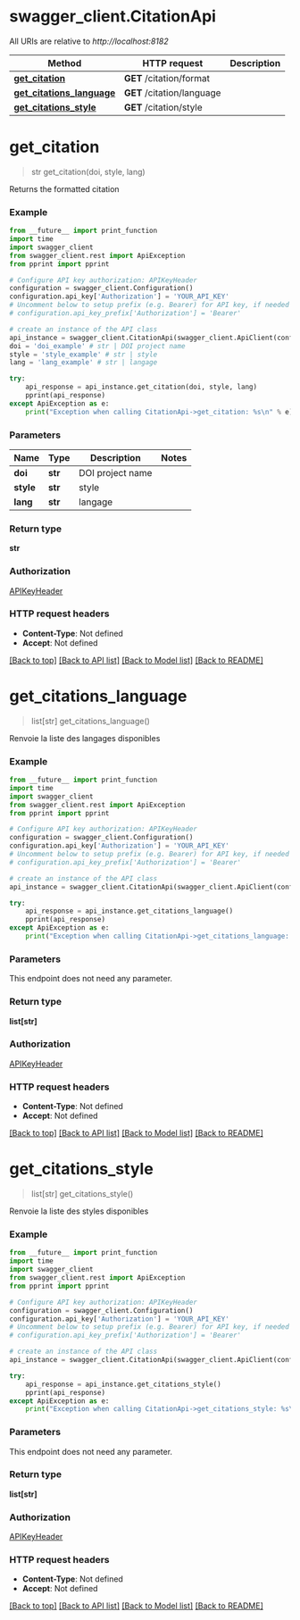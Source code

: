 # swagger_client.CitationApi

All URIs are relative to *http://localhost:8182*

Method | HTTP request | Description
------------- | ------------- | -------------
[**get_citation**](CitationApi.md#get_citation) | **GET** /citation/format | 
[**get_citations_language**](CitationApi.md#get_citations_language) | **GET** /citation/language | 
[**get_citations_style**](CitationApi.md#get_citations_style) | **GET** /citation/style | 


# **get_citation**
> str get_citation(doi, style, lang)



Returns the formatted citation

### Example
```python
from __future__ import print_function
import time
import swagger_client
from swagger_client.rest import ApiException
from pprint import pprint

# Configure API key authorization: APIKeyHeader
configuration = swagger_client.Configuration()
configuration.api_key['Authorization'] = 'YOUR_API_KEY'
# Uncomment below to setup prefix (e.g. Bearer) for API key, if needed
# configuration.api_key_prefix['Authorization'] = 'Bearer'

# create an instance of the API class
api_instance = swagger_client.CitationApi(swagger_client.ApiClient(configuration))
doi = 'doi_example' # str | DOI project name
style = 'style_example' # str | style
lang = 'lang_example' # str | langage

try:
    api_response = api_instance.get_citation(doi, style, lang)
    pprint(api_response)
except ApiException as e:
    print("Exception when calling CitationApi->get_citation: %s\n" % e)
```

### Parameters

Name | Type | Description  | Notes
------------- | ------------- | ------------- | -------------
 **doi** | **str**| DOI project name | 
 **style** | **str**| style | 
 **lang** | **str**| langage | 

### Return type

**str**

### Authorization

[APIKeyHeader](../README.md#APIKeyHeader)

### HTTP request headers

 - **Content-Type**: Not defined
 - **Accept**: Not defined

[[Back to top]](#) [[Back to API list]](../README.md#documentation-for-api-endpoints) [[Back to Model list]](../README.md#documentation-for-models) [[Back to README]](../README.md)

# **get_citations_language**
> list[str] get_citations_language()



Renvoie la liste des langages disponibles

### Example
```python
from __future__ import print_function
import time
import swagger_client
from swagger_client.rest import ApiException
from pprint import pprint

# Configure API key authorization: APIKeyHeader
configuration = swagger_client.Configuration()
configuration.api_key['Authorization'] = 'YOUR_API_KEY'
# Uncomment below to setup prefix (e.g. Bearer) for API key, if needed
# configuration.api_key_prefix['Authorization'] = 'Bearer'

# create an instance of the API class
api_instance = swagger_client.CitationApi(swagger_client.ApiClient(configuration))

try:
    api_response = api_instance.get_citations_language()
    pprint(api_response)
except ApiException as e:
    print("Exception when calling CitationApi->get_citations_language: %s\n" % e)
```

### Parameters
This endpoint does not need any parameter.

### Return type

**list[str]**

### Authorization

[APIKeyHeader](../README.md#APIKeyHeader)

### HTTP request headers

 - **Content-Type**: Not defined
 - **Accept**: Not defined

[[Back to top]](#) [[Back to API list]](../README.md#documentation-for-api-endpoints) [[Back to Model list]](../README.md#documentation-for-models) [[Back to README]](../README.md)

# **get_citations_style**
> list[str] get_citations_style()



Renvoie la liste des styles disponibles

### Example
```python
from __future__ import print_function
import time
import swagger_client
from swagger_client.rest import ApiException
from pprint import pprint

# Configure API key authorization: APIKeyHeader
configuration = swagger_client.Configuration()
configuration.api_key['Authorization'] = 'YOUR_API_KEY'
# Uncomment below to setup prefix (e.g. Bearer) for API key, if needed
# configuration.api_key_prefix['Authorization'] = 'Bearer'

# create an instance of the API class
api_instance = swagger_client.CitationApi(swagger_client.ApiClient(configuration))

try:
    api_response = api_instance.get_citations_style()
    pprint(api_response)
except ApiException as e:
    print("Exception when calling CitationApi->get_citations_style: %s\n" % e)
```

### Parameters
This endpoint does not need any parameter.

### Return type

**list[str]**

### Authorization

[APIKeyHeader](../README.md#APIKeyHeader)

### HTTP request headers

 - **Content-Type**: Not defined
 - **Accept**: Not defined

[[Back to top]](#) [[Back to API list]](../README.md#documentation-for-api-endpoints) [[Back to Model list]](../README.md#documentation-for-models) [[Back to README]](../README.md)

